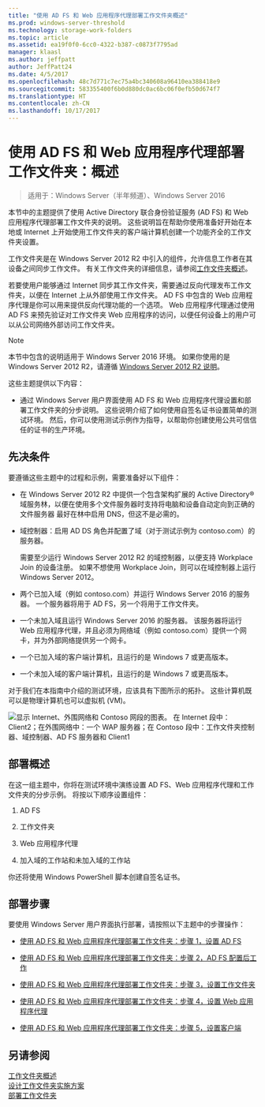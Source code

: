 ```yaml
---
title: "使用 AD FS 和 Web 应用程序代理部署工作文件夹概述"
ms.prod: windows-server-threshold
ms.technology: storage-work-folders
ms.topic: article
ms.assetid: ea19f0f0-6cc0-4322-b387-c0873f7795ad
manager: klaasl
ms.author: jeffpatt
author: JeffPatt24
ms.date: 4/5/2017
ms.openlocfilehash: 48c7d771c7ec75a4bc340608a96410ea388418e9
ms.sourcegitcommit: 583355400f6b0d880dc0ac6bc06f0efb50d674f7
ms.translationtype: HT
ms.contentlocale: zh-CN
ms.lasthandoff: 10/17/2017
---
```

# <a name="deploy-work-folders-with-ad-fs-and-web-application-proxy-overview"></a>使用 AD FS 和 Web 应用程序代理部署工作文件夹：概述

>适用于：Windows Server（半年频道）、Windows Server 2016

本节中的主题提供了使用 Active Directory 联合身份验证服务 (AD FS) 和 Web 应用程序代理部署工作文件夹的说明。 这些说明旨在帮助你使用准备好开始在本地或 Internet 上开始使用工作文件夹的客户端计算机创建一个功能齐全的工作文件夹设置。  
  
工作文件夹是在 Windows Server 2012 R2 中引入的组件，允许信息工作者在其设备之间同步工作文件。 有关工作文件夹的详细信息，请参阅[工作文件夹概述](Work-Folders-Overview.md)。  
  
若要使用户能够通过 Internet 同步其工作文件夹，需要通过反向代理发布工作文件夹，以便在 Internet 上从外部使用工作文件夹。 AD FS 中包含的 Web 应用程序代理是你可以用来提供反向代理功能的一个选项。 Web 应用程序代理通过使用 AD FS 来预先验证对工作文件夹 Web 应用程序的访问，以便任何设备上的用户可以从公司网络外部访问工作文件夹。 

> [!NOTE]
>   本节中包含的说明适用于 Windows Server 2016 环境。 如果你使用的是 Windows Server 2012 R2，请遵循 [Windows Server 2012 R2 说明](https://technet.microsoft.com/library/dn747208(v=ws.11).aspx)。
  
这些主题提供以下内容：  
  
-   通过 Windows Server 用户界面使用 AD FS 和 Web 应用程序代理设置和部署工作文件夹的分步说明。 这些说明介绍了如何使用自签名证书设置简单的测试环境。 然后，你可以使用测试示例作为指导，以帮助你创建使用公共可信信任的证书的生产环境。  
  
## <a name="prerequisites"></a>先决条件  
要遵循这些主题中的过程和示例，需要准备好以下组件：  
  
-   在 Windows Server 2012 R2 中提供一个包含架构扩展的 Active Directory® 域服务林，以便在使用多个文件服务器时支持将电脑和设备自动定向到正确的文件服务器 最好在林中启用 DNS，但这不是必需的。  
  
-   域控制器：启用 AD DS 角色并配置了域（对于测试示例为 contoso.com）的服务器。  
  
    需要至少运行 Windows Server 2012 R2 的域控制器，以便支持 Workplace Join 的设备注册。 如果不想使用 Workplace Join，则可以在域控制器上运行 Windows Server 2012。  
  
-   两个已加入域（例如 contoso.com）并运行 Windows Server 2016 的服务器。 一个服务器将用于 AD FS，另一个将用于工作文件夹。  
  
-   一个未加入域且运行 Windows Server 2016 的服务器。 该服务器将运行 Web 应用程序代理，并且必须为网络域（例如 contoso.com）提供一个网卡，并为外部网络提供另一个网卡。  
  
-   一个已加入域的客户端计算机，且运行的是 Windows 7 或更高版本。  
  
-   一个未加入域的客户端计算机，且运行的是 Windows 7 或更高版本。  
  
对于我们在本指南中介绍的测试环境，应该具有下图所示的拓扑。 这些计算机既可以是物理计算机也可以虚拟机 (VM)。 
  
![显示 Internet、外围网络和 Contoso 网段的图表。 在 Internet 段中：Client2；在外围网络中：一个 WAP 服务器；在 Contoso 段中：工作文件夹控制器、域控制器、AD FS 服务器和 Client1](media/deploy-work-folders-adfs/WF_ADFS_WAP_Diagram.png)

## <a name="deployment-overview"></a>部署概述  
在这一组主题中，你将在测试环境中演练设置 AD FS、Web 应用程序代理和工作文件夹的分步示例。 将按以下顺序设置组件：  
  
1.  AD FS  
  
2.  工作文件夹  
  
3.  Web 应用程序代理  
  
4.  加入域的工作站和未加入域的工作站  
  
你还将使用 Windows PowerShell 脚本创建自签名证书。  
  
## <a name="deployment-steps"></a>部署步骤  
要使用 Windows Server 用户界面执行部署，请按照以下主题中的步骤操作：  
  
-   [使用 AD FS 和 Web 应用程序代理部署工作文件夹：步骤 1，设置 AD FS](deploy-work-folders-adfs-step1.md)  
  
-   [使用 AD FS 和 Web 应用程序代理部署工作文件夹：步骤 2，AD FS 配置后工作](deploy-work-folders-adfs-step2.md)  
  
-   [使用 AD FS 和 Web 应用程序代理部署工作文件夹：步骤 3，设置工作文件夹](deploy-work-folders-adfs-step3.md)  
  
-   [使用 AD FS 和 Web 应用程序代理部署工作文件夹：步骤 4，设置 Web 应用程序代理](deploy-work-folders-adfs-step4.md)  
  
-   [使用 AD FS 和 Web 应用程序代理部署工作文件夹：步骤 5，设置客户端](deploy-work-folders-adfs-step5.md)  

## <a name="see-also"></a>另请参阅  
[工作文件夹概述](Work-Folders-Overview.md)  
[设计工作文件夹实施方案](Plan-Work-Folders.md)  
[部署工作文件夹](Deploy-Work-Folders.md)  
  

